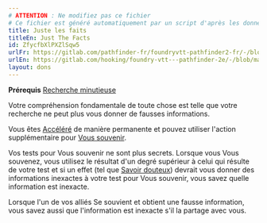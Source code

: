 ```yaml
---
# ATTENTION : Ne modifiez pas ce fichier
# Ce fichier est généré automatiquement par un script d'après les données du module Foundry VTT officiel et de sa traduction
title: Juste les faits
titleEn: Just The Facts
id: ZfycfbXlPXZlSqw5
urlFr: https://gitlab.com/pathfinder-fr/foundryvtt-pathfinder2-fr/-/blob/master/data/feats/ZfycfbXlPXZlSqw5.htm
urlEn: https://gitlab.com/hooking/foundry-vtt---pathfinder-2e/-/blob/master/packs/data/feats.db/just-the-facts.json
layout: dons
---
```

**Prérequis** [Recherche minutieuse](recherche-minutieuse.html)

Votre compréhension fondamentale de toute chose est telle que votre recherche ne peut plus vous donner de fausses informations.

Vous êtes [Accéléré](../conditions/accéléré.html) de manière permanente et pouvez utiliser l'action supplémentaire pour [Vous souvenir](../actions/se-souvenir-connaissance.html).

Vos tests pour Vous souvenir ne sont plus secrets. Lorsque vous Vous souvenez, vous utilisez le résultat d'un degré supérieur à celui qui résulte de votre test et si un effet (tel que [Savoir douteux](savoir-douteux.html)) devrait vous donner des informations inexactes à votre test pour Vous souvenir, vous savez quelle information est inexacte.

Lorsque l'un de vos alliés Se souvient et obtient une fausse information, vous savez aussi que l'information est inexacte s'il la partage avec vous.
